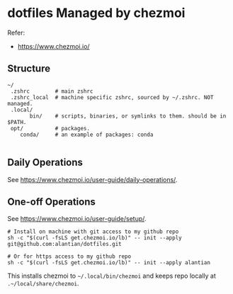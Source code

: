 # dotfiles Managed by chezmoi

Refer:

- https://www.chezmoi.io/

## Structure

```
~/
 .zshrc        # main zshrc
 .zshrc_local  # machine specific zshrc, sourced by ~/.zshrc. NOT managed.
 .local/
       bin/    # scripts, binaries, or symlinks to them. should be in $PATH.
 opt/          # packages.
    conda/     # an example of packages: conda
    
```

## Daily Operations

See <https://www.chezmoi.io/user-guide/daily-operations/>.

## One-off Operations 

See <https://www.chezmoi.io/user-guide/setup/>.

```
# Install on machine with git access to my github repo
sh -c "$(curl -fsLS get.chezmoi.io/lb)" -- init --apply git@github.com:alantian/dotfiles.git

# Or for https access to my github repo
sh -c "$(curl -fsLS get.chezmoi.io/lb)" -- init --apply alantian
```

This installs chezmoi to `~/.local/bin/chezmoi` and keeps repo locally at `.~/local/share/chezmoi`.
